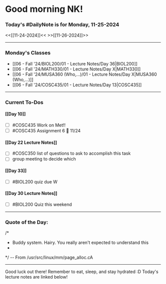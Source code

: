# Good morning NK!
### Today's #DailyNote is for  Monday, 11-25-2024

<<[[11-24-2024]]<<                \>>[[11-26-2024]]>>

------------
### Monday's Classes
- [[06 - Fall '24/BIOL200/01 - Lecture Notes/Day 36|BIOL200]]
- [[06 - Fall '24/MATH330/01 - Lecture Notes/Day X|MATH330]]
- [[06 - Fall '24/MUSA360 (Who,...)/01 - Lecture Notes/Day X|MUSA360 (Who,...)]]
- [[06 - Fall '24/COSC435/01 - Lecture Notes/Day 13|COSC435]]


------------
### Current To-Dos
#### [[Day 10]]
- [ ] #COSC435 Work on Met!!
- [ ] #COSC435 Assignment 6 📅 11/24
#### [[Day 22 Lecture Notes]]
- [ ] #COSC350 list of questions to ask to accomplish this task
- [ ] group meeting to decide which 
#### [[Day 33]]
- [ ] #BIOL200 quiz due W
#### [[Day 30 Lecture Notes]]
- [ ] #BIOL200 Quiz this weekend

----------
### Quote of the Day:

 /*
 * Buddy system. Hairy. You really aren't expected to understand this
 *
 */
	-- From /usr/src/linux/mm/page_alloc.cA

-------
Good luck out there! Remember to eat, sleep, and stay hydrated :D
Today's lecture notes are linked below!